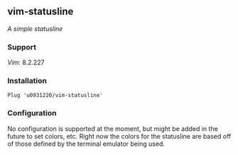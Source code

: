## vim-statusline

_A simple statusline_

### Support

_Vim_: 8.2.227

### Installation

```
Plug 'u0931220/vim-statusline'
```

### Configuration

No configuration is supported at the moment, but might be added in the future to set colors, etc. Right now the colors for the statusline are based off of those defined by the terminal emulator being used.

